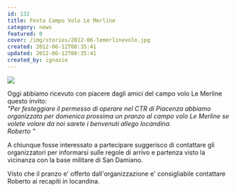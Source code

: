 ```yaml
---
id: 132
title: Festa Campo Volo Le Merline
category: news
featured: 0
cover: /img/stories/2012-06-lemerlinevolo.jpg
created: 2012-06-12T08:35:41
updated: 2012-06-12T08:35:41
created_by: ignazio
---
```


<a href="/docs/2012-06-lemerlinevolo.2012.pdf"><img class="float-start mr-3 w-[300px]" src="/img/stories/2012-06-lemerlinevolo.jpg"/></a>

Oggi abbiamo ricevuto con piacere dagli amici del campo volo Le Merline questo invito:<br />
<em>"Per festeggiare il permesso di operare nel CTR di Piacenza abbiamo organizzato per domenica prossima un pranzo al campo volo Le Merline se volete volare da noi sarete i benvenuti allego locandina.<br />
Roberto "</em>

A chiunque fosse interessato a partecipare suggerisco di contattare gli organizzatori per informarsi sulle regole di arrivo e partenza visto la vicinanza con la base militare di San Damiano.

Visto che il pranzo e' offerto dall'organizzazione e' consigliabile contattare Roberto ai recapiti in locandina.
